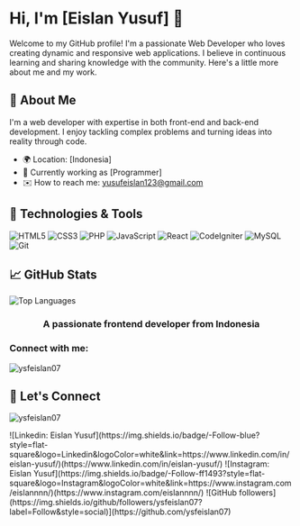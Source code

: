# Hi, I'm [Eislan Yusuf] 👋

Welcome to my GitHub profile! I'm a passionate Web Developer who loves creating dynamic and responsive web applications. I believe in continuous learning and sharing knowledge with the community. Here's a little more about me and my work.

## 🚀 About Me
I'm a web developer with expertise in both front-end and back-end development. I enjoy tackling complex problems and turning ideas into reality through code.

- 🌍 Location: [Indonesia]
- 💼 Currently working as [Programmer]
- ✉️ How to reach me: [yusufeislan123@gmail.com](mailto:yusufeislan123@gmail.com)

## 🔧 Technologies & Tools
![HTML5](https://img.shields.io/badge/-HTML5-E34F26?style=flat-square&logo=html5&logoColor=white)
![CSS3](https://img.shields.io/badge/-CSS3-1572B6?style=flat-square&logo=css3)
![PHP](https://img.shields.io/badge/PHP-777BB4?style=flat-square&logo=php&logoColor=white)
![JavaScript](https://img.shields.io/badge/-JavaScript-F7DF1E?style=flat-square&logo=javascript&logoColor=black)
![React](https://img.shields.io/badge/-React-61DAFB?style=flat-square&logo=react&logoColor=black)
![CodeIgniter](https://img.shields.io/badge/CodeIgniter-EE4623?style=flat-square&logo=codeigniter&logoColor=white)
![MySQL](https://img.shields.io/badge/-MySQL-4479A1?style=flat-square&logo=mysql&logoColor=white)
![Git](https://img.shields.io/badge/-Git-F05032?style=flat-square&logo=git&logoColor=white)

## 📈 GitHub Stats
![Top Languages](https://github-readme-stats.vercel.app/api/top-langs/?username=ysfeislan07&layout=compact&theme=radical)
<h3 align="center">A passionate frontend developer from Indonesia</h3>
<h3 align="left">Connect with me:</h3>
<p align="left">
</p>
<p><img align="center" src="https://github-readme-streak-stats.herokuapp.com/?user=ysfeislan07&" alt="ysfeislan07" /></p>

## 💬 Let's Connect
<p align="left"> <img src="https://komarev.com/ghpvc/?username=ysfeislan07&label=Profile%20views&color=0e75b6&style=flat" alt="ysfeislan07" /> </p>
![Linkedin: Eislan Yusuf](https://img.shields.io/badge/-Follow-blue?style=flat-square&logo=Linkedin&logoColor=white&link=https://www.linkedin.com/in/eislan-yusuf/)(https://www.linkedin.com/in/eislan-yusuf/)
![Instagram: Eislan Yusuf](https://img.shields.io/badge/-Follow-ff1493?style=flat-square&logo=Instagram&logoColor=white&link=https://www.instagram.com/eislannnn/)(https://www.instagram.com/eislannnn/)
![GitHub followers](https://img.shields.io/github/followers/ysfeislan07?label=Follow&style=social)](https://github.com/ysfeislan07)
